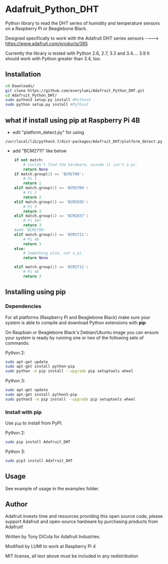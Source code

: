 
# Adafruit_Python_DHT
Python library to read the DHT series of humidity and temperature sensors on a
Raspberry Pi or Beaglebone Black.

Designed specifically to work with the Adafruit DHT series sensors ---->
https://www.adafruit.com/products/385

Currently the library is tested with Python 2.6, 2.7, 3.3 and 3.4.... 3.9 It should
work with Python greater than 3.4, too.


## Installation
```sh
cd Downloads/  
git clone https://github.com/everylumi/Adafruit_Python_DHT.git
cd Adafruit_Python_DHT/
sudo python3 setup.py install #Python3  
sudo python setup.py install #Python2
```


## what if install using pip at Raspberry Pi 4B
- edit "platform_detect.py" for using  
```
/usr/local/lib/python3.7/dist-packages/Adafruit_DHT/platform_detect.py
```
- add "BCM2711" like below

```python
    if not match:
        # Couldn't find the hardware, assume it isn't a pi.
        return None
    if match.group(1) == 'BCM2708':
        # Pi 1
        return 1
    elif match.group(1) == 'BCM2709':
        # Pi 2
        return 2
    elif match.group(1) == 'BCM2835':
        # Pi 3
        return 3
    elif match.group(1) == 'BCM2837':
        # Pi 3b+
        return 3
    #add 'BCM2700'
    elif match.group(1) == 'BCM2711':
        # Pi 4b
        return 3
    else:
        # Something else, not a pi.
        return None

    elif match.group(1) == 'BCM2711':
        # Pi 4b
        return 3
```


## Installing using pip
### Dependencies

For all platforms (Raspberry Pi and Beaglebone Black) make sure your system is
able to compile and download Python extensions with **pip**:

On Raspbian or Beaglebone Black's Debian/Ubuntu image you can ensure your
system is ready by running one or two of the following sets of commands:

Python 2:

````sh
sudo apt-get update
sudo apt-get install python-pip
sudo python -m pip install --upgrade pip setuptools wheel
````

Python 3:

````sh
sudo apt-get update
sudo apt-get install python3-pip
sudo python3 -m pip install --upgrade pip setuptools wheel
````

### Install with pip

Use `pip` to install from PyPI.

Python 2:

```sh
sudo pip install Adafruit_DHT
```

Python 3:

```sh
sudo pip3 install Adafruit_DHT
```


## Usage
See example of usage in the examples folder.



## Author
Adafruit invests time and resources providing this open source code, please
support Adafruit and open-source hardware by purchasing products from Adafruit!

Written by Tony DiCola for Adafruit Industries.

Modified by LUMI to work at Raspberry Pi 4

MIT license, all text above must be included in any redistribution
